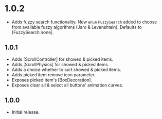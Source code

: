 # 1.0.2

- Adds fuzzy search functionality. New `enum` `FuzzySearch` added to choose from available fuzzy algorithms (Jaro & Levenshtein). Defaults to [FuzzySearch.none].

## 1.0.1

- Adds [ScrollController] for showed & picked items.
- Adds [ScrollPhysics] for showed & picked items.
- Adds a choice whether to sort showed & picked items.
- Adds picked item remove icon parameter.
- Exposes picked item's [BoxDecoration].
- Exposes clear all & select all buttons' animation curves.

## 1.0.0

- Initial release.
